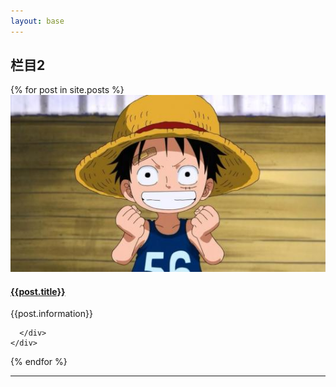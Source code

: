 ```yaml
---
layout: base
---
```



<!-- Page Content -->
  <div class="container">


<!-- Portfolio Section -->
<h2 class="my-4">栏目2</h2>

<div class="row">
{% for post in site.posts %}
  <div class="col-lg-4 col-sm-6 portfolio-item">
    <div class="card h-100">
      <a href="{{site.baseurl}}/{{post.url}}/"><img class="card-img-top" src="img/lufei.jpg" alt=""></a>
      <div class="card-body">
        <h4 class="card-title">
          <a href="{{site.baseurl}}/{{post.url}}/">{{post.title}}</a>
        </h4>
        <p class="card-text">{{post.information}}</p>
     
      </div>
    </div>
  </div>
{% endfor %}
</div>

<!-- /.row -->



<hr>



</div>
<!-- /.container -->
